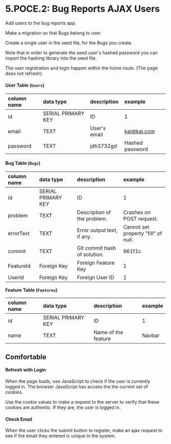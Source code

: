 # 5.POCE.2: Bug Reports AJAX Users

Add users to the bug reports app.

Make a migration so that Bugs belong to user.

Create a single user in the seed file, for the Bugs you create.

Note that in order to generate the seed user's hashed password you can import the hashing library into the seed file.

The user registration and login happen within the home route. \(The page does not refresh\).

#### User Table \(`Users`\)

| column name | data type | description | example |
| :--- | :--- | :--- | :--- |
| id | SERIAL PRIMARY KEY | ID | 1 |
| email | TEXT | User's email | kai@kai.com |
| password | TEXT | jdh3732gd | Hashed password |

#### Bug Table \(`Bugs`\)

| column name | data type | description | example |
| :--- | :--- | :--- | :--- |
| id | SERIAL PRIMARY KEY | ID | 1 |
| problem | TEXT | Description of the problem. | Crashes on POST request. |
| errorText | TEXT | Error output text, if any. | Cannot set property "fill" of null. |
| commit | TEXT | Git commit hash of solution. | 961f1c |
| FeatureId | Foreign Key | Foreign Feature Key | 1 |
| UserId | Foreign Key | Foreign User ID | 1 |

**Feature Table \(`Features`\)**

| column name | data type | description | example |
| :--- | :--- | :--- | :--- |
| id | SERIAL PRIMARY KEY | ID | 1 |
| name | TEXT | Name of the feature | Navbar |

## Comfortable

#### Refresh with Login

When the page loads, use JavaScript to check if the user is currently logged in. The browser JavaScript has access the the current set of cookies.

Use the cookie values to make a request to the server to verify that these cookies are authentic. If they are, the user is logged in.

#### Check Email

When the user clicks the submit button to register, make an ajax request to see if the email they entered is unique in the system.



